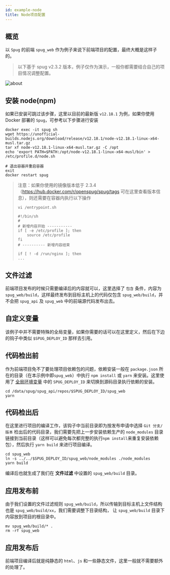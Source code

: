 ```yaml
---
id: example-node
title: Node项目配置
---
```


## 概览
以 `Spug` 的前端 `spug_web` 作为例子来说下前端项目的配置，最终大概是这样子的。
> 以下基于 spug v2.3.2 版本，例子仅作为演示，一般你都需要结合自己的项目情况调整配置。

![about](/images/example-node-1.jpg)

## 安装 node(npm)
如果已安装可跳过该步骤，这里以目前的最新版 `v12.18.1` 为例，如果你使用 Docker 部署的 `Spug`，可参考以下步骤进行安装
```shell script
docker exec -it spug sh
wget https://unofficial-builds.nodejs.org/download/release/v12.18.1/node-v12.18.1-linux-x64-musl.tar.gz
tar xf node-v12.18.1-linux-x64-musl.tar.gz -C /opt
echo 'export PATH=$PATH:/opt/node-v12.18.1-linux-x64-musl/bin' > /etc/profile.d/node.sh

# 退出容器并重启容器
exit
docker restart spug
```
> 注意：如果你使用的镜像版本低于 2.3.4（https://hub.docker.com/r/openspug/spug/tags 可在这里查看版本信息），则还需要在容器内执行以下操作
> ```shell script
> vi /entrypoint.sh
> 
> #!/bin/sh
> #
> # 新增内容开始 -----------
> if [ -e /etc/profile ]; then
>     source /etc/profile
> fi
> # ---------- 新增内容结束
> 
> if [ ! -d /run/nginx ]; then
> ...
> ```

## 文件过滤
前端项目发布的时候只需要编译后的内容就可以，这里选择了 `包含` 条件，内容为 `spug_web/build`，这样最终发布到目标主机上的代码仅包含
`spug_web/build`，并不会把 `spug_api` 及 `spug_web` 中的前端源代码发布出去。

## 自定义变量
该例子中并不需要特殊的全局变量，如果你需要的话可以在这里定义，然后在下边的钩子中类似 `$SPUG_DEPLOY_ID` 那样去引用。

## 代码检出前
作为前端项目免不了要处理项目依赖包的问题，依赖安装一般在 `package.json` 所在的目录（在本示例中即`spug_web`）中执行 `npm install`
或 `yarn` 来安装。这里使用了 [全局环境变量](https://spug.dev/docs/deploy-config/#%E5%85%A8%E5%B1%80%E5%8F%98%E9%87%8F) 中的
`SPUG_DEPLOY_ID` 来切换到源码目录执行依赖的安装。
```shell script
cd /data/spug/spug_api/repos/$SPUG_DEPLOY_ID/spug_web
yarn
```

## 代码检出后
在这里进行项目的编译工作，该钩子中当前目录即为按发布申请中选择 `Git 分支/版本` 检出后的代码目录，我们需要先把上一步安装依赖生产的 `node_modules`
目录链接到当前目录（这样可以避免每次都完整的执行`npm install`来重复安装依赖包），然后执行 `yarn build` 来进行项目编译。
```shell script
cd spug_web
ln -s ../../$SPUG_DEPLOY_ID/spug_web/node_modules ./node_modules
yarn build
```
编译后也就生成了我们在 **文件过滤** 中设置的 `spug_web/build` 目录。

## 应用发布前
由于我们设置的文件过滤规则 `spug_web/build`，所以传输到目标主机上文件结构也是 `spug_web/build/xx`，我们需要调整下目录结构，
让 `spug_web/build` 目录下内容放到项目的根目录中。
```shell script
mv spug_web/build/* .
rm -rf spug_web
```

## 应用发布后
前端项目编译后就是纯静态的 `html`、`js` 和一些静态文件，这里一般就不需要额外的处理了。

